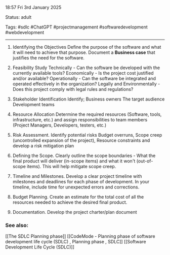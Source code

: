 18:57 Fri 3rd January 2025

Status: adult

Tags: #sdlc #ChatGPT #projectmanagement #softwaredevelopment #webdevelopment

---
1. Identifying the Objectives
	Define the purpose of the software and what it will need to achieve that purpose.
	Document a **Business case** that justifies the need for the software.

2. Feasibility Study
	Technically - Can the software be developed with the currently available tools?
	Economically - Is the project cost justified and/or available?
	Operationally - Can the software be integrated and operated effectively in the organization?
	Legally and Environmentally - Does this project comply with legal rules and regulations?

3. Stakeholder Identification
	Identify;
		Business owners
		The target audience
		Development teams

4. Resource Allocation
	Determine the required resources (Software, tools, infrastructure, etc.) and assign responsibilities to team members (Project Managers, Developers, testers, etc.)

5. Risk Assessment.
	Identify potential risks 
		Budget overruns, 
		Scope creep (uncontrolled expansion of the project), 
		Resource constraints
	 and develop a risk mitigation plan

6. Defining the Scope.
	Clearly outline the scope boundaries - What the final product will deliver (in-scope items) and what it won't (out-of-scope items).
	This will help mitigate scope creep.

7. Timeline and Milestones.
	Develop a clear project timeline with milestones and deadlines for each phase of development.
	In your timeline, include time for unexpected errors and corrections.

8. Budget Planning.
	Create an estimate for the total cost of all the resources needed to achieve the desired final product.

1. Documentation.
	Develop the project charter/plan document
### See also:
[[The SDLC Planning phase]]
[[CodeMode - Planning phase of software development life cycle (SDLC) , Planning phase , SDLC]]
[[Software Development Life Cycle (SDLC)]]